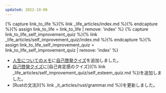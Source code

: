 ```yaml
---
updated: 2022-10-06
---
```

{% capture link_to_life %}{% link _life_articles/index.md %}{% endcapture %}{% assign link_to_life = link_to_life | remove: 'index' %}
{% capture link_to_life_self_improvement_quiz %}{% link _life_articles/self_improvement_quiz/index.md %}{% endcapture %}{% assign link_to_life_self_improvement_quiz = link_to_life_self_improvement_quiz | remove: 'index' %}

- [人生についてのメモ]({{link_to_life}})に[自己啓発クイズ]({{link_to_life_self_improvement_quiz}})を追加しました。
- [自己啓発クイズ]({{link_to_life_self_improvement_quiz}})に[自己肯定感のクイズ]({% link _life_articles/self_improvement_quiz/self_esteem_quiz.md %})を追加しました。
- [Rustの文法]({% link _it_articles/rust/grammar.md %})を更新しました。